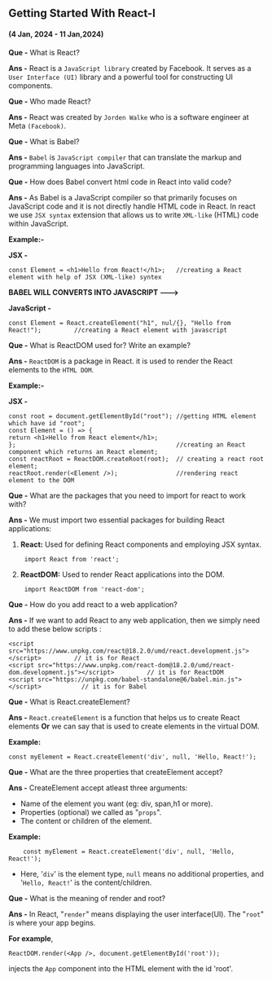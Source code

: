 ## Getting Started With React-I
#### (4 Jan, 2024 - 11 Jan,2024)



**Que -** What is React?

**Ans -** React is a `JavaScript library` created by Facebook. It serves as a `User Interface (UI)` library and a powerful tool for constructing UI components.

**Que -** Who made React?

**Ans -** React was created by `Jorden Walke` who is a software engineer at Meta `(Facebook)`.

**Que -** What is Babel?

**Ans -** `Babel` is `JavaScript compiler` that can translate the markup and programming languages into JavaScript.

**Que -** How does Babel convert html code in React into valid code?

**Ans -** As Babel is a JavaScript compiler so that primarily focuses on JavaScript code and it is not directly handle HTML code in React. In react we use `JSX syntax` extension that allows us to write `XML-like` (HTML) code within JavaScript.

**Example:-**

**JSX -**

    const Element = <h1>Hello from React!</h1>;   //creating a React element with help of JSX (XML-like) syntex

**BABEL WILL CONVERTS INTO JAVASCRIPT --->**

**JavaScript -**

    const Element = React.createElement("h1", nul/{}, "Hello from React!");         //creating a React element with javascript

**Que -** What is ReactDOM used for? Write an example?

**Ans -** `ReactDOM` is a package in React. it is used to render the React elements to the `HTML DOM`. 

**Example:-**

**JSX -**

    const root = document.getElementById("root"); //getting HTML element which have id "root";
    const Element = () => {
    return <h1>Hello from React element</h1>;
    };                                            //creating an React component which returns an React element;
    const reactRoot = ReactDOM.createRoot(root);  // creating a react root element;
    reactRoot.render(<Element />);                //rendering react element to the DOM

**Que -** What are the packages that you need to import for react to work with?

**Ans -** We must import two essential packages for building React applications:

1. **React:** Used for defining React components and employing JSX syntax.

        import React from 'react';

2. **ReactDOM:** Used to render React applications into the DOM.     

        import ReactDOM from 'react-dom';

**Que -** How do you add react to a web application?

**Ans -** If we want to add React to any web application, then we simply need to add these below scripts :
                    
    <script src="https://www.unpkg.com/react@18.2.0/umd/react.development.js"></script>         // it is for React
    <script src="https://www.unpkg.com/react-dom@18.2.0/umd/react-dom.development.js"></script>         // it is for ReactDOM
    <script src="https://unpkg.com/babel-standalone@6/babel.min.js"></script>           // it is for Babel

**Que -** What is React.createElement?

**Ans -** `React.createElement` is a function that helps us to create React elements **Or** we can say that is used to create elements in the virtual DOM. 

**Example:**

    const myElement = React.createElement('div', null, 'Hello, React!');

**Que -** What are the three properties that createElement accept?

**Ans -** CreateElement accept atleast three arguments:

* Name of the element you want (eg: div, span,h1 or more).
* Properties (optional) we called as "`props`".
* The content or children of the element.

**Example:**

        const myElement = React.createElement('div', null, 'Hello, React!');

* Here, '`div`' is the element type, `null` means no additional properties, and '`Hello, React!`' is the content/children.
    
**Que -** What is the meaning of render and root?

**Ans -** In React, "`render`" means displaying the user interface(UI). The "`root`" is where your app begins. 

**For example**, 
    
    ReactDOM.render(<App />, document.getElementById('root')); 

injects the `App` component into the HTML element with the id 'root'.
